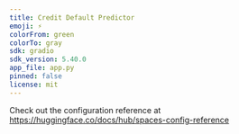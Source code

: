 ```yaml
---
title: Credit Default Predictor
emoji: ⚡
colorFrom: green
colorTo: gray
sdk: gradio
sdk_version: 5.40.0
app_file: app.py
pinned: false
license: mit
---
```


Check out the configuration reference at https://huggingface.co/docs/hub/spaces-config-reference
